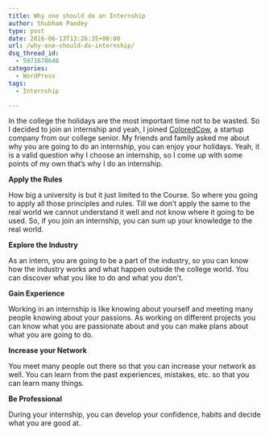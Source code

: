 ```yaml
---
title: Why one should do an Internship
author: Shubham Pandey
type: post
date: 2016-06-13T13:26:35+00:00
url: /why-one-should-do-internship/
dsq_thread_id:
  - 5971678648
categories:
  - WordPress
tags:
  - Internship

---
```

In the college the holidays are the most important time not to be wasted. So <span id="GingerWidget-correction-0" class="correction alternate">I</span> decided to join an internship and <span id="GingerWidget-correction-1" class="correction alternate">yeah, I</span> joined <a href="http://coloredcow.com" target="_blank">ColoredCow</a>, a startup company from our college senior. My friends and family asked me about why you <span id="GingerWidget-correction-2" class="correction alternate">are going</span> to do an internship, you can enjoy your holidays. <span id="GingerWidget-correction-3" class="correction alternate">Yeah, it</span> is a valid question why <span id="GingerWidget-correction-4" class="correction alternate">I</span> choose an internship, so <span id="GingerWidget-correction-5" class="correction alternate">I</span> come up with some points of my own <span id="GingerWidget-correction-6" class="correction alternate">that&#8217;s</span> why <span id="GingerWidget-correction-7" class="correction alternate">I</span> do an internship.

**Apply the Rules**

How big a university is but it just limited to the Course. So where you going to apply all those principles and rules. Till we <span id="GingerWidget-correction-0" class="correction alternate">don&#8217;t apply</span> the same to the real world we cannot understand it well and not know where it going to be used. So, if you join an <span id="GingerWidget-correction-1" class="correction alternate">internship, you</span> can sum up your knowledge to the real world.

**Explore the Industry**

As an <span id="GingerWidget-correction-0" class="correction alternate">intern, you</span> are going to be a part of the industry, so you can know how the industry works and what happen outside the college world. You can discover what you like to do and what you don&#8217;t.

**Gain Experience**

Working in an internship is like knowing about yourself and meeting many people knowing about your passions. As working on different projects you can know what you are passionate about and you can make plans about what you are going to do.

**Increase your Network**

You meet many people out there so that you can increase your network as well. You can learn from the past experiences, mistakes, etc. so that you can learn many things.

**Be Professional**

During your internship, you can develop your confidence, habits and decide what you are good at.